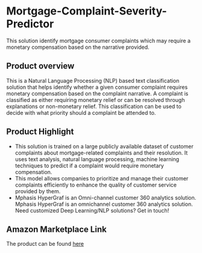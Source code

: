 # Mortgage-Complaint-Severity-Predictor
This solution identify mortgage consumer complaints which may require a monetary compensation based on the narrative provided.

## Product overview

This is a Natural Language Processing (NLP) based text classification solution that helps identify whether a given consumer complaint requires monetary compensation based on the complaint narrative. A complaint is classified as either requiring monetary relief or can be resolved through explanations or non-monetary relief. This classification can be used to decide with what priority should a complaint be attended to.

## Product Highlight 

* This solution is trained on a large publicly available dataset of customer complaints about mortgage-related complaints and their resolution. It uses text analysis, natural language processing, machine learning techniques to predict if a complaint would require monetary compensation.
* This model allows companies to prioritize and manage their customer complaints efficiently to enhance the quality of customer service provided by them.
* Mphasis HyperGraf is an Omni-channel customer 360 analytics solution. Mphasis HyperGraf is an omnichannel customer 360 analytics solution. Need customized Deep Learning/NLP solutions? Get in touch!

## Amazon Marketplace Link
The product can be found [here](https://aws.amazon.com/marketplace/pp/prodview-ssmuwvq6cg67o)
